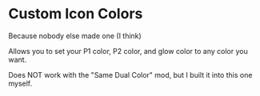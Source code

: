 # Custom Icon Colors

Because nobody else made one (I think)

Allows you to set your P1 color, P2 color, and glow color to any color you want.

Does NOT work with the "Same Dual Color" mod, but I built it into this one myself.
